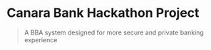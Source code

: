# Canara Bank Hackathon Project

> A BBA system designed for more secure and private banking experience
